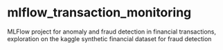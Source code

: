 # mlflow_transaction_monitoring
MLFlow project for anomaly and fraud detection in financial transactions, exploration on the kaggle synthetic financial dataset for fraud detection
